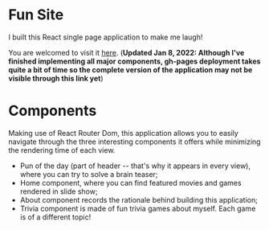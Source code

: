 # Fun Site
I built this React single page application to make me laugh!

You are welcomed to visit it [here](https://xingl213.github.io/react-fun-site/). (**Updated Jan 8, 2022: Although I've finished implementing all major components, gh-pages deployment takes quite a bit of time so the complete version of the application may not be visible through this link yet**)

# Components
Making use of React Router Dom, this application allows you to easily navigate through the three interesting components it offers while minimizing the rendering time of each view.
- Pun of the day (part of header -- that's why it appears in every view), where you can try to solve a brain teaser;
- Home component, where you can find featured movies and games rendered in slide show;
- About component records the rationale behind building this application;
- Trivia component is made of fun trivia games about myself. Each game is of a different topic!
